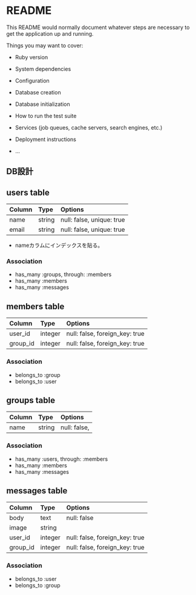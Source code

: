# README

This README would normally document whatever steps are necessary to get the
application up and running.

Things you may want to cover:

* Ruby version

* System dependencies

* Configuration

* Database creation

* Database initialization

* How to run the test suite

* Services (job queues, cache servers, search engines, etc.)

* Deployment instructions

* ...

## DB設計

## users table

| Column | Type   | Options                   |
|:-------|:-------|:--------------------------|
| name   | string | null: false, unique: true |
| email  | string | null: false, unique: true |

- nameカラムにインデックスを貼る。

### Association

- has_many :groups, through: :members
- has_many :members
- has_many :messages

## members table

| Column   | Type    | Options                        |
|:---------|:--------|:-------------------------------|
| user_id  | integer | null: false, foreign_key: true |
| group_id | integer | null: false, foreign_key: true |

### Association
- belongs_to :group
- belongs_to :user

## groups table

| Column | Type   | Options      |
|:-------|:-------|:-------------|
| name   | string | null: false, |

### Association
- has_many :users, through: :members
- has_many :members
- has_many :messages

## messages table

| Column   | Type    | Options                        |
|:---------|:--------|:-------------------------------|
| body     | text    | null: false                    |
| image    | string  |                                |
| user_id  | integer | null: false, foreign_key: true |
| group_id | integer | null: false, foreign_key: true |

### Association
- belongs_to :user
- belongs_to :group
